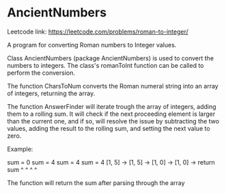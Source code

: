# AncientNumbers

Leetcode link: https://leetcode.com/problems/roman-to-integer/

A program for converting Roman numbers to Integer values.

Class AncientNumbers (package AncientNumbers) is used to convert the numbers to integers. The class's romanToInt function can be called to perform the conversion.

The function CharsToNum converts the Roman numeral string into an array of integers, returning the array.

The function AnswerFinder will iterate trough the array of integers, adding them to a rolling sum. It will check if the next proceeding element is larger than the current one, and if so, will resolve the issue by subtracting the two values, adding the result to the rolling sum, and setting the next value to zero.

Example:

sum = 0   sum = 4   sum = 4   sum = 4
[1, 5] -> [1, 5] -> [1, 0] -> [1, 0] -> return sum
 ^         ^         ^            ^

The function will return the sum after parsing through the array
